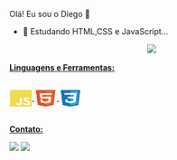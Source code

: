 

Olá! Eu sou o Diego 👋

- 🌱 Estudando HTML,CSS e JavaScript...

<div align="center">
  <a href="https://github.com/diegopassosweb">
 
  <img height="180em" src="https://github-readme-stats.vercel.app/api/top-langs/?username=diegopassosweb&layout=compact&langs_count=7&theme=dracula"/>
</div>

**Linguagens e Ferramentas:**
<div style="display: inline_block"><br>
  <img align="center" alt="Diego-Js" height="30" width="40" src="https://raw.githubusercontent.com/devicons/devicon/master/icons/javascript/javascript-plain.svg">
  <img align="center" alt="Diego-HTML" height="30" width="40" src="https://raw.githubusercontent.com/devicons/devicon/master/icons/html5/html5-original.svg">
  <img align="center" alt="Diego-CSS" height="30" width="40" src="https://raw.githubusercontent.com/devicons/devicon/master/icons/css3/css3-original.svg"> 
</div>
<br>

**Contato:**
<div> 
  <a href = "mailto:diegopassosweb@gmail.com"><img src="https://img.shields.io/badge/-Gmail-%23333?style=for-the-badge&logo=gmail&logoColor=white" target="_blank"></a>
  <a href="https://www.linkedin.com/in/" target="_blank"><img src="https://img.shields.io/badge/-LinkedIn-%230077B5?style=for-the-badge&logo=linkedin&logoColor=white" target="_blank"></a> 
</div>




<!-- 🔭 I’m currently working on ... 
## Olá! Eu sou o Diego 👋
- 👯 I’m looking to collaborate on ...
- 🤔 I’m looking for help with ...
- 💬 Ask me about ...
- 📫 How to reach me: ...
- 😄 Pronouns: ...
- ⚡ Fun fact: ...
-->
